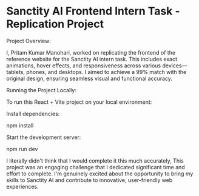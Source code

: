 # Sanctity AI Frontend Intern Task - Replication Project

Project Overview:

I, Pritam Kumar Manohari, worked on replicating the frontend of the reference website for the Sanctity AI intern task. This includes exact animations, hover effects, and responsiveness across various devices—tablets, phones, and desktops. I aimed to achieve a 99% match with the original design, ensuring seamless visual and functional accuracy.

Running the Project Locally:

To run this React + Vite project on your local environment:

Install dependencies:

npm install


Start the development server:

npm run dev


I literally didn't think that I would complete it this much accurately, This project was an engaging challenge that I dedicated significant time and effort to complete. I'm genuinely excited about the opportunity to bring my skills to Sanctity AI and contribute to innovative, user-friendly web experiences.
